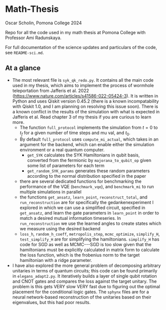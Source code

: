 # Math-Thesis
Oscar Scholin, Pomona College 2024

Repo for all the code used in my math thesis at Pomona College with Professor Ami Radunskaya.

For full documentation of the science updates and particulars of the code, see ```README-sci.md```. 

## At a glance

* The most relevant file is ```syk_qk_redo.py```. It contains all the main code used in my thesis, which aims to implement the process of wormhole teleportation from Jafferis et al. 2022 (https://www.nature.com/articles/s41586-022-05424-3). It is written in Python and uses Qiskit version 0.45.2 (there is a known incompatability with Qiskit 1.0, and I am planning on resolving this issue soon). There is a known conflict in the results of the simulation with what is expected in Jafferis et al. Read chapter 3 of my thesis if you are curious to learn more.
    - The function ```full_protocol``` implements the simulation from $t=0$ to $t_f$ for a given number of time steps and mu val, and $t_0$.
    - By default ```full_protocol``` uses ```compute_mi_actual```, which takes in an argument for the backend, which can enable either the simulation environment or a real quantum computer.
        - ```get_SYK``` calculates the SYK Hamiltonians in qubit basis, converted from the fermionic by ```majorana_to_qubit_op``` given some list of parameters for each term
        - ```get_random_SYK_params``` generates these random parameters according to the normal distribution specified in the paper
    - there are several dedicated functions for benchmarking the performance of the VQE (```benchmark_vqe```), and ```benchmark_mi``` to run multiple simulations in parallel
    - the functions ```get_ansatz```, ```learn_point```, ```reconstruct_total```, and ```run_reconstruction``` are for specifically the gedankenexperiment I explored in which we can use a simplified circuit, specified in ```get_ansatz```, and learn the gate parameters in ```learn_point``` in order to match a desired mutual information timeseries. In ```run_reconstruction``` we use the learned angles to create states which we measure using the desired backend
    - ```loss_h```, ```random_h_coeff```, ```metropolis_step```, ```mcmc_optimize```, ```simplify_H```, ```test_simplify_H``` are for simplifying the hamiltonians. ```simplify_H``` has code for SGD as well as MCMC---SGD is too slow given that the hamiltonians must be explicitly calculated in matrix form to calculate the loss function, which is the frobenius norm to the target hamiltonian with a ridge parameter. 
* I have also explored the more general problem of decomposing arbitrary unitaries in terms of quantum circuits; this code can be found primarily in ```elegans_adapt2.py```. It iteratively builds a layer of single qubit rotation and CNOT gates and compares the loss against the target unitary. The problem is this gets VERY slow VERY fast due to figuring out the optimal placement for the conditional logic gates. The ```sphynx``` files are for a neural network-based reconstruction of the unitaries based on their eigenvalues, but this had poor results.